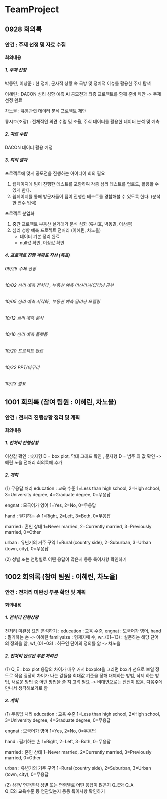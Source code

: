 # TeamProject
## 0928 회의록
### 안건 : 주제 선정 및 자료 수집
#### 회의내용
##### 1. 주제 선정 

박동민, 이상준 : 현 정치, 군사적 상황 속 국방 및 정치적 이슈를 활용한 주제 탐색 

이혜린 : DACON 심리 성향 예측 AI 공모전과 최종 프로젝트를 함께 준비 제안 -> 주제 선정 완료

차노을 : 유통관련 데이터 분석 프로젝트 제안

류시호(조장) : 전체적인 의견 수렴 및 조율, 주식 데이터를 활용한 데이터 분석 및 예측


##### 2. 자료 수집
DACON 데이터 활용 예정


##### 3. 회의 결과
프로젝트에 맞게 공모전을 진행하는 아이디어 회의 필요
  1. 웹페이지에 팀이 진행한 테스트를 포함하여 각종 심리 테스트를 업로드, 활용할 수 있게 한다.
  2. 웹페이지를 통해 방문자들이 팀이 진행한 테스트를 경험해볼 수 있도록 한다. (분석한 변수 입력)
  
프로젝트 분업화
  1. 중간 프로젝트 부동산 실거래가 분석 심화 (류시호, 박동민, 이상준)
  2. 심리 성향 예측 프로젝트 전처리 (이혜린, 차노을)
      - 데이터 기본 정리 완료
      - null값 확인, 이상값 확인 

##### 4. 프로젝트 진행 계획표 작성 (목표)
###### 09/28 주제 선정
###### 10/02 심리 예측 전처리    , 부동산 예측 머신러닝/딥러닝 공부
###### 10/05 심리 예측 시각화    , 부동산 예측 딥러닝 모델링
###### 10/12 심리 예측 분석
###### 10/16 심리 예측 플랫폼
###### 10/20 프로젝트 완료
###### 10/22 PPT/마무리
###### 10/23 발표


## 1001 회의록 (참여 팀원 : 이혜린, 차노을)
### 안건 : 전처리 진행상황 정리 및 계획
#### 회의내용
##### 1. 전처리 진행상황
이상값 확인 : 숫자형 D = box plot, 막대 그래프 확인 , 문자형 D = 범주 외 값  확인
  -> 혜린 노을 전처리 회의록에 추가
  
  
##### 2. 계획
  (1) 무응답 처리 
education : 교육 수준
1=Less than high school, 2=High school, 3=University degree, 4=Graduate degree, 0=무응답

engnat : 모국어가 영어
1=Yes, 2=No, 0=무응답

hand : 필기하는 손
1=Right, 2=Left, 3=Both, 0=무응답

married : 혼인 상태
1=Never married, 2=Currently married, 3=Previously married, 0=Other

urban : 유년기의 거주 구역
1=Rural (country side), 2=Suburban, 3=Urban (town, city), 0=무응답


   (2) 성별 또는 연령별로 어떤 응답이 많은지 등등 특이사항 확인하기
   
   
## 1002 회의록 (참여 팀원 : 이혜린, 차노을)  
### 안건 : 전처리 미완성 부분 확인 및 계획
#### 회의내용
##### 1. 전처리 진행상황
전처리 미완성 요인 분석하기 : 
education : 교육 수준, engnat : 모국어가 영어, hand : 필기하는 손 -> 이혜린
familysize : 형제자매 수, wr_(01~13) : 실존하는 해당 단어의 정의을 앎, wf_(01~03) : 허구인 단어의 정의를 앎 -> 차노을

##### 2. 전처리 완료된 부분 처리건
  (1) Q_E : box plot
    응답의 차이가 매우 커서 boxplot을 그리면 box가 선으로 보일 정도로 작음
    굉장히 차이가 나는 값들을 최대값 기준을 정해 대체하는 방법, 삭제 하는 방법, 새로운 방법 중 어떤 방법을 쓸 지 고려 필요
  -> 비대면으로는 진전이 없음. 다음주에 만나서 생각해보기로 함

##### 3. 계획
  (1) 무응답 처리 
education : 교육 수준
1=Less than high school, 2=High school, 3=University degree, 4=Graduate degree, 0=무응답

engnat : 모국어가 영어
1=Yes, 2=No, 0=무응답

hand : 필기하는 손
1=Right, 2=Left, 3=Both, 0=무응답

married : 혼인 상태
1=Never married, 2=Currently married, 3=Previously married, 0=Other

urban : 유년기의 거주 구역
1=Rural (country side), 2=Suburban, 3=Urban (town, city), 0=무응답


   (2) 상관/ 연관분석
   성별 또는 연령별로 어떤 응답이 많은지 
   Q_E와 Q_A  
   Q_E와 교육수준 등 연관있는지 등등 특이사항 확인하기
   
   
   
  
